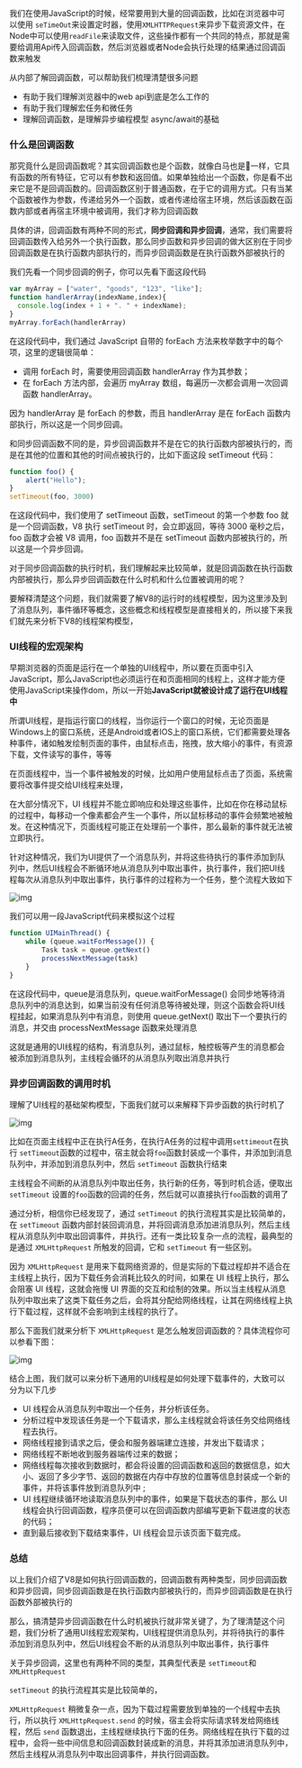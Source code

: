 我们在使用JavaScript的时候，经常要用到大量的回调函数，比如在浏览器中可以使用 `seTimeOut`来设置定时器，使用`XMLHTTPRequest`来异步下载资源文件，在Node中可以使用`readFile`来读取文件，这些操作都有一个共同的特点，那就是需要给调用Api传入回调函数，然后浏览器或者Node会执行处理的结果通过回调函数来触发

从内部了解回调函数，可以帮助我们梳理清楚很多问题

- 有助于我们理解浏览器中的web api到底是怎么工作的
- 有助于我们理解宏任务和微任务
- 理解回调函数，是理解异步编程模型 async/await的基础

### 什么是回调函数

那究竟什么是回调函数呢？其实回调函数也是个函数，就像白马也是🐴一样，它具有函数的所有特征，它可以有参数和返回值。如果单独给出一个函数，你是看不出来它是不是回调函数的。回调函数区别于普通函数，在于它的调用方式。只有当某个函数被作为参数，传递给另外一个函数，或者传递给宿主环境，然后该函数在函数内部或者再宿主环境中被调用，我们才称为回调函数

具体的讲，回调函数有两种不同的形式，**同步回调和异步回调**，通常，我们需要将回调函数传入给另外一个执行函数，那么同步函数和异步回调的做大区别在于同步回调函数是在执行函数内部执行的，而异步回调函数是在执行函数外部被执行的

我们先看一个同步回调的例子，你可以先看下面这段代码

```javascript
var myArray = ["water", "goods", "123", "like"];
function handlerArray(indexName,index){ 
  console.log(index + 1 + ". " + indexName); 
}
myArray.forEach(handlerArray)
```

在这段代码中，我们通过 JavaScript 自带的 forEach 方法来枚举数字中的每个项，这里的逻辑很简单：

- 调用 forEach 时，需要使用回调函数 handlerArray 作为其参数；
- 在 forEach 方法内部，会遍历 myArray 数组，每遍历一次都会调用一次回调函数 handlerArray。

因为 handlerArray 是 forEach 的参数，而且 handlerArray 是在 forEach 函数内部执行，所以这是一个同步回调。

和同步回调函数不同的是，异步回调函数并不是在它的执行函数内部被执行的，而是在其他的位置和其他的时间点被执行的，比如下面这段 setTimeout 代码：

```javascript
function foo() {
    alert("Hello");
}
setTimeout(foo, 3000)
```

在这段代码中，我们使用了 setTimeout 函数，setTimeout 的第一个参数 foo 就是一个回调函数，V8 执行 setTimeout 时，会立即返回，等待 3000 毫秒之后，foo 函数才会被 V8 调用，foo 函数并不是在 setTimeout 函数内部被执行的，所以这是一个异步回调。

对于同步回调函数的执行时机，我们理解起来比较简单，就是回调函数在执行函数内部被执行，那么异步回调函数在什么时机和什么位置被调用的呢？

要解释清楚这个问题，我们就需要了解V8的运行时的线程模型，因为这里涉及到了消息队列，事件循环等概念，这些概念和线程模型是直接相关的，所以接下来我们就先来分析下V8的线程架构模型，

### UI线程的宏观架构

早期浏览器的页面是运行在一个单独的UI线程中，所以要在页面中引入JavaScript，那么JavaScript也必须运行在和页面相同的线程上，这样才能方便使用JavaScript来操作dom，所以一开始**JavaScript就被设计成了运行在UI线程中**

所谓UI线程，是指运行窗口的线程，当你运行一个窗口的时候，无论页面是Windows上的窗口系统，还是Android或者IOS上的窗口系统，它们都需要处理各种事件，诸如触发绘制页面的事件，由鼠标点击，拖拽，放大缩小的事件，有资源下载，文件读写的事件，等等

在页面线程中，当一个事件被触发的时候，比如用户使用鼠标点击了页面，系统需要将改事件提交给UI线程来处理，

在大部分情况下，UI 线程并不能立即响应和处理这些事件，比如在你在移动鼠标的过程中，每移动一个像素都会产生一个事件，所以鼠标移动的事件会频繁地被触发。在这种情况下，页面线程可能正在处理前一个事件，那么最新的事件就无法被立即执行。

针对这种情况，我们为UI提供了一个消息队列，并将这些待执行的事件添加到队列中，然后UI线程会不断循环地从消息队列中取出事件，执行事件，我们把UI线程每次从消息队列中取出事件，执行事件的过程称为一个任务，整个流程大致如下

![img](https://liangx-gallery.oss-cn-beijing.aliyuncs.com/202302271115080.jpg)

我们可以用一段JavaScript代码来模拟这个过程

```javascript
function UIMainThread() {
    while (queue.waitForMessage()) {
        Task task = queue.getNext()
        processNextMessage(task)
    }
}
```

在这段代码中，queue是消息队列，queue.waitForMessage() 会同步地等待消息队列中的消息达到，如果当前没有任何消息等待被处理，则这个函数会将UI线程挂起，如果消息队列中有消息，则使用 queue.getNext() 取出下一个要执行的消息，并交由 processNextMessage 函数来处理消息

这就是通用的UI线程的结构，有消息队列，通过鼠标，触控板等产生的消息都会被添加到消息队列，主线程会循环的从消息队列取出消息并执行

### 异步回调函数的调用时机

理解了UI线程的基础架构模型，下面我们就可以来解释下异步函数的执行时机了

![img](https://liangx-gallery.oss-cn-beijing.aliyuncs.com/202302271411519.jpg)

 比如在页面主线程中正在执行A任务，在执行A任务的过程中调用`settimeout`在执行 `setTimeout`函数的过程中，宿主就会将`foo`函数封装成一个事件，并添加到消息队列中，并添加到消息队列中，然后 `setTimeout` 函数执行结束

主线程会不间断的从消息队列中取出任务，执行新的任务，等到时机合适，便取出 `setTimeout` 设置的`foo`函数的回调的任务，然后就可以直接执行`foo`函数的调用了

通过分析，相信你已经发现了，通过 `setTimeout` 的执行流程其实是比较简单的，在 `setTimeout` 函数内部封装回调消息，并将回调消息添加进消息队列，然后主线程从消息队列中取出回调事件，并执行。还有一类比较复杂一点的流程，最典型的是通过 `XMLHttpRequest` 所触发的回调，它和 `setTimeout` 有一些区别。

因为 `XMLHttpRequest` 是用来下载网络资源的，但是实际的下载过程却并不适合在主线程上执行，因为下载任务会消耗比较久的时间，如果在 UI 线程上执行，那么会阻塞 UI 线程，这就会拖慢 UI 界面的交互和绘制的效果。所以当主线程从消息队列中取出来了这类下载任务之后，会将其分配给网络线程，让其在网络线程上执行下载过程，这样就不会影响到主线程的执行了。

那么下面我们就来分析下 `XMLHttpRequest` 是怎么触发回调函数的？具体流程你可以参看下图：

![img](https://liangx-gallery.oss-cn-beijing.aliyuncs.com/202302271416607.jpg)

结合上图，我们就可以来分析下通用的UI线程是如何处理下载事件的，大致可以分为以下几步

- UI 线程会从消息队列中取出一个任务，并分析该任务。
- 分析过程中发现该任务是一个下载请求，那么主线程就会将该任务交给网络线程去执行。
- 网络线程接到请求之后，便会和服务器端建立连接，并发出下载请求；
- 网络线程不断地收到服务器端传过来的数据；
- 网络线程每次接收到数据时，都会将设置的回调函数和返回的数据信息，如大小、返回了多少字节、返回的数据在内存中存放的位置等信息封装成一个新的事件，并将该事件放到消息队列中 ;
- UI 线程继续循环地读取消息队列中的事件，如果是下载状态的事件，那么 UI 线程会执行回调函数，程序员便可以在回调函数内部编写更新下载进度的状态的代码；
- 直到最后接收到下载结束事件，UI 线程会显示该页面下载完成。

### 总结

以上我们介绍了V8是如何执行回调函数的，回调函数有两种类型，同步回调函数和异步回调，同步回调函数是在执行函数内部被执行的，而异步回调函数是在执行函数外部被执行的

那么，搞清楚异步回调函数在什么时机被执行就非常关键了，为了理清楚这个问题，我们分析了通用UI线程宏观架构，UI线程提供消息队列，并将待执行的事件添加到消息队列中，然后UI线程会不断的从消息队列中取出事件，执行事件

关于异步回调，这里也有两种不同的类型，其典型代表是 `setTimeout`和 `XMLHttpRequest`

`setTimeout` 的执行流程其实是比较简单的，

`XMLHttpRequest` 稍微复杂一点，因为下载过程需要放到单独的一个线程中去执行，所以执行 `XMLHttpRequest.send` 的时候，宿主会将实际请求转发给网络线程，然后 `send` 函数退出，主线程继续执行下面的任务。网络线程在执行下载的过程中，会将一些中间信息和回调函数封装成新的消息，并将其添加进消息队列中，然后主线程从消息队列中取出回调事件，并执行回调函数。